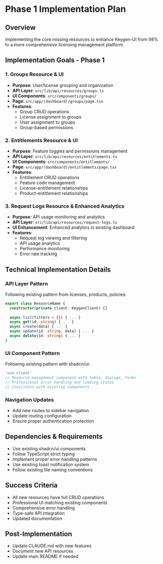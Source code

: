# Phase 1 Implementation Plan

## Overview
Implementing the core missing resources to enhance Keygen-UI from 98% to a more comprehensive licensing management platform.

## Implementation Goals - Phase 1

### 1. Groups Resource & UI
- **Purpose**: User/license grouping and organization
- **API Layer**: `src/lib/api/resources/groups.ts`
- **UI Components**: `src/components/groups/`
- **Page**: `src/app/(dashboard)/groups/page.tsx`
- **Features**: 
  - Group CRUD operations
  - License assignment to groups
  - User assignment to groups
  - Group-based permissions

### 2. Entitlements Resource & UI
- **Purpose**: Feature toggles and permissions management
- **API Layer**: `src/lib/api/resources/entitlements.ts`
- **UI Components**: `src/components/entitlements/`
- **Page**: `src/app/(dashboard)/entitlements/page.tsx`
- **Features**:
  - Entitlement CRUD operations
  - Feature code management
  - License-entitlement relationships
  - Product-entitlement relationships

### 3. Request Logs Resource & Enhanced Analytics
- **Purpose**: API usage monitoring and analytics
- **API Layer**: `src/lib/api/resources/request-logs.ts`
- **UI Enhancement**: Enhanced analytics in existing dashboard
- **Features**:
  - Request log viewing and filtering
  - API usage analytics
  - Performance monitoring
  - Error rate tracking

## Technical Implementation Details

### API Layer Pattern
Following existing pattern from licenses, products, policies:
```typescript
export class ResourceName {
  constructor(private client: KeygenClient) {}
  
  async list(filters = {}) { ... }
  async get(id: string) { ... }
  async create(data) { ... }
  async update(id: string, data) { ... }
  async delete(id: string) { ... }
}
```

### UI Component Pattern
Following existing pattern with shadcn/ui:
```typescript
'use client'
// Resource management component with table, dialogs, forms
// Professional error handling and loading states
// Consistent with existing components
```

### Navigation Updates
- Add new routes to sidebar navigation
- Update routing configuration
- Ensure proper authentication protection

## Dependencies & Requirements
- Use existing shadcn/ui components
- Follow TypeScript strict typing
- Implement proper error handling patterns
- Use existing toast notification system
- Follow existing file naming conventions

## Success Criteria
- All new resources have full CRUD operations
- Professional UI matching existing components
- Comprehensive error handling
- Type-safe API integration
- Updated documentation

## Post-Implementation
- Update CLAUDE.md with new features
- Document new API resources
- Update main README if needed